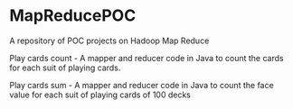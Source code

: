 # MapReducePOC
A repository of POC projects on Hadoop Map Reduce

Play cards count - A mapper and reducer code in Java to count the cards for each suit of playing cards.

Play cards sum - A mapper and reducer code in Java to count the face value for each suit of playing cards of 100 decks
